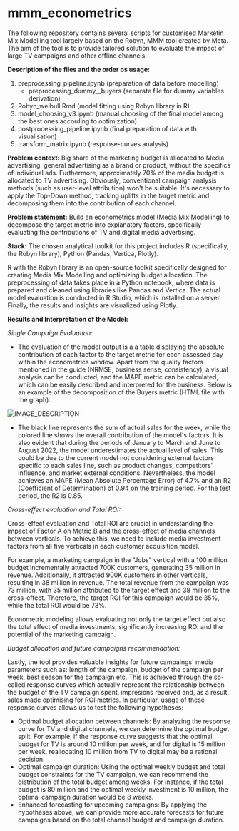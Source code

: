 # mmm_econometrics

The following repository contains several scripts for customised Marketin Mix Modelling tool largely based on the Robyn, MMM tool created by Meta. The aim of the tool is to provide tailored solution to evaluate the impact of large TV campaigns and other offline channels. 

**Description of the files and the order os usage:**
1. preprocessing_pipeline.ipynb (preparation of data before modelling)
    - preprocessing_dummy__buyers (separate file for dummy variables derivation)
2. Robyn_weibull.Rmd (model fitting using Robyn library in R)
3. model_choosing_v3.ipynb (manual choosing of the final model among the best ones according to optimization)
4. postprocessing_pipeline.ipynb (final preparation of data with visualisation)
5. transform_matrix.ipynb (response-curves analysis)


**Problem context:**
Big share of the marketing budget is allocated to Media advertising: general advertising as a brand or product, without the specifics of individual ads. Furthermore, approximately 70% of the media budget is allocated to TV advertising. Obviously, conventional campaign analysis methods (such as user-level attribution) won't be suitable. It's necessary to apply the Top-Down method, tracking uplifts in the target metric and decomposing them into the contribution of each channel.

**Problem statement:**
Build an econometrics model (Media Mix Modelling) to decompose the target metric into explanatory factors, specifically evaluating the contributions of TV and digital media advertising.

**Stack:**
The chosen analytical toolkit for this project includes R (specifically, the Robyn library), Python (Pandas, Vertica, Plotly).

R with the Robyn library is an open-source toolkit specifically designed for creating Media Mix Modelling and optimizing budget allocation. The preprocessing of data takes place in a Python notebook, where data is prepared and cleaned using libraries like Pandas and Vertica. The actual model evaluation is conducted in R Studio, which is installed on a server. Finally, the results and insights are visualized using Plotly.


**Results and Interpretation of the Model:**

*Single Campaign Evaluation:*

- The evaluation of the model output is a a table displaying the absolute contribution of each factor to the target metric for each assessed day within the econometrics window. Apart from the quality factors mentioned in the guide (NRMSE, business sense, consistency), a visual analysis can be conducted, and the MAPE metric can be calculated, which can be easily described and interpreted for the business. Below is an example of the decomposition of the Buyers metric (HTML file with the graph).

![IMAGE_DESCRIPTION](https://imgtr.ee/images/2023/07/22/7bb2714bd1170c5b34bed004c6baab9d.png)

- The black line represents the sum of actual sales for the week, while the colored line shows the overall contribution of the model's factors. It is also evident that during the periods of January to March and June to August 2022, the model underestimates the actual level of sales. This could be due to the current model not considering external factors specific to each sales line, such as product changes, competitors' influence, and market external conditions. Nevertheless, the model achieves an MAPE (Mean Absolute Percentage Error) of 4.7% and an R2 (Coefficient of Determination) of 0.94 on the training period. For the test period, the R2 is 0.85. 

*Cross-effect evaluation and Total ROI:*

Cross-effect evaluation and Total ROI are crucial in understanding the impact of Factor A on Metric B and the cross-effect of media channels between verticals. To achieve this, we need to include media investment factors from all five verticals in each customer acquisition model.

For example, a marketing campaign in the "Jobs" vertical with a 100 million budget incrementally attracted 700K customers, generating 35 million in revenue. Additionally, it attracted 900K customers in other verticals, resulting in 38 million in revenue. The total revenue from the campaign was 73 million, with 35 million attributed to the target effect and 38 million to the cross-effect. Therefore, the target ROI for this campaign would be 35%, while the total ROI would be 73%.

Econometric modeling allows evaluating not only the target effect but also the total effect of media investments, significantly increasing ROI and the potential of the marketing campaign.

*Budget allocation and future campaigns recommendation:*

Lastly, the tool provides valuable insights for future campaings' media parameters such as: length of the campaign, budget of the campaign per week, best season for the campaign etc. This is achieved through the so-called response curves which actually represent the relationship between the budget of the TV campaign spent, impresions received and, as a result, sales made optimising for ROI metrics. 
In particular, usage of these response curves allows us to test the following hypotheses:

- Optimal budget allocation between channels: By analyzing the response curve for TV and digital channels, we can determine the optimal budget split. For example, if the response curve suggests that the optimal budget for TV is around 10 million per week, and for digital is 15 million per week, reallocating 10 million from TV to digital may be a rational decision.
- Optimal campaign duration: Using the optimal weekly budget and total budget constraints for the TV campaign, we can recommend the distribution of the total budget among weeks. For instance, if the total budget is 80 million and the optimal weekly investment is 10 million, the optimal campaign duration would be 8 weeks.
- Enhanced forecasting for upcoming campaigns: By applying the hypotheses above, we can provide more accurate forecasts for future campaigns based on the total channel budget and campaign duration.

